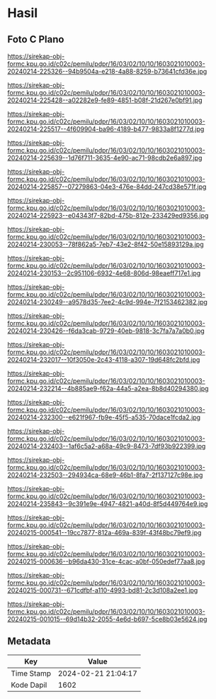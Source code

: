 # Hasil

## Foto C Plano

https://sirekap-obj-formc.kpu.go.id/c02c/pemilu/pdpr/16/03/02/10/10/1603021010003-20240214-225326--94b9504a-e218-4a88-8259-b73641cfd36e.jpg

https://sirekap-obj-formc.kpu.go.id/c02c/pemilu/pdpr/16/03/02/10/10/1603021010003-20240214-225428--a02282e9-fe89-4851-b08f-21d267e0bf91.jpg

https://sirekap-obj-formc.kpu.go.id/c02c/pemilu/pdpr/16/03/02/10/10/1603021010003-20240214-225517--4f609904-ba96-4189-b477-9833a8f1277d.jpg

https://sirekap-obj-formc.kpu.go.id/c02c/pemilu/pdpr/16/03/02/10/10/1603021010003-20240214-225639--1d76f711-3635-4e90-ac71-98cdb2e6a897.jpg

https://sirekap-obj-formc.kpu.go.id/c02c/pemilu/pdpr/16/03/02/10/10/1603021010003-20240214-225857--07279863-04e3-476e-84dd-247cd38e571f.jpg

https://sirekap-obj-formc.kpu.go.id/c02c/pemilu/pdpr/16/03/02/10/10/1603021010003-20240214-225923--e04343f7-82bd-475b-812e-233429ed9356.jpg

https://sirekap-obj-formc.kpu.go.id/c02c/pemilu/pdpr/16/03/02/10/10/1603021010003-20240214-230053--78f862a5-7eb7-43e2-8f42-50e15893129a.jpg

https://sirekap-obj-formc.kpu.go.id/c02c/pemilu/pdpr/16/03/02/10/10/1603021010003-20240214-230153--2c951106-6932-4e68-806d-98eaeff717e1.jpg

https://sirekap-obj-formc.kpu.go.id/c02c/pemilu/pdpr/16/03/02/10/10/1603021010003-20240214-230249--a9578d35-7ee2-4c9d-994e-7f2153462382.jpg

https://sirekap-obj-formc.kpu.go.id/c02c/pemilu/pdpr/16/03/02/10/10/1603021010003-20240214-230426--f6da3cab-9729-40eb-9818-3c7fa7a7a0b0.jpg

https://sirekap-obj-formc.kpu.go.id/c02c/pemilu/pdpr/16/03/02/10/10/1603021010003-20240214-232017--10f3050e-2c43-4118-a307-19d648fc2bfd.jpg

https://sirekap-obj-formc.kpu.go.id/c02c/pemilu/pdpr/16/03/02/10/10/1603021010003-20240214-232214--4b885ae9-f62a-44a5-a2ea-8b8d40294380.jpg

https://sirekap-obj-formc.kpu.go.id/c02c/pemilu/pdpr/16/03/02/10/10/1603021010003-20240214-232300--e621f967-fb9e-45f5-a535-70dace1fcda2.jpg

https://sirekap-obj-formc.kpu.go.id/c02c/pemilu/pdpr/16/03/02/10/10/1603021010003-20240214-232403--1af6c5a2-a68a-49c9-8473-7df93b922399.jpg

https://sirekap-obj-formc.kpu.go.id/c02c/pemilu/pdpr/16/03/02/10/10/1603021010003-20240214-232503--294934ca-68e9-46b1-8fa7-2f137127c98e.jpg

https://sirekap-obj-formc.kpu.go.id/c02c/pemilu/pdpr/16/03/02/10/10/1603021010003-20240214-235843--9c391e9e-4947-4821-a40d-8f5d449764e9.jpg

https://sirekap-obj-formc.kpu.go.id/c02c/pemilu/pdpr/16/03/02/10/10/1603021010003-20240215-000541--19cc7877-812a-469a-839f-43f48bc79ef9.jpg

https://sirekap-obj-formc.kpu.go.id/c02c/pemilu/pdpr/16/03/02/10/10/1603021010003-20240215-000636--b96da430-31ce-4cac-a0bf-050edef77aa8.jpg

https://sirekap-obj-formc.kpu.go.id/c02c/pemilu/pdpr/16/03/02/10/10/1603021010003-20240215-000731--671cdfbf-a110-4993-bd81-2c3d108a2ee1.jpg

https://sirekap-obj-formc.kpu.go.id/c02c/pemilu/pdpr/16/03/02/10/10/1603021010003-20240215-001015--69d14b32-2055-4e6d-b697-5ce8b03e5624.jpg


## Metadata

| Key        | Value               |
| ---------- | ------------------- |
| Time Stamp | 2024-02-21 21:04:17 |
| Kode Dapil | 1602                |



